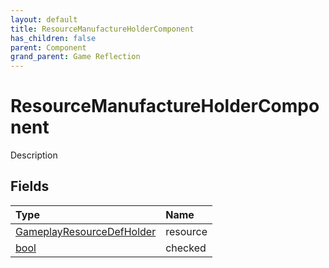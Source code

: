 ```yaml
---
layout: default
title: ResourceManufactureHolderComponent
has_children: false
parent: Component
grand_parent: Game Reflection
---
```

# ResourceManufactureHolderComponent
Description 

## Fields

| Type | Name |
|:----------|:--------------|
| [GameplayResourceDefHolder](/riftbreaker-wiki/docs/game-reflection/components/gameplay_resource_def_holder/) | resource |
| [bool](/riftbreaker-wiki/docs/game-reflection/components/bool/) | checked |

